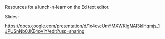 Resources for a lunch-n-learn on the Ed text editor.

Slides:

https://docs.google.com/presentation/d/1x4cvcUmYMXWKIgMAI3klHqmjs_1JPUSnNb0JKE4pViY/edit?usp=sharing
